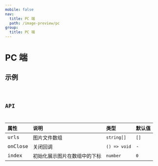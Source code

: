 ```yaml
---
mobile: false
nav:
  title: PC 端
  path: /image-preview/pc
group:
  title: PC 端
---
```


# PC 端

## 示例

<code src="./demos/pc" />

## API

| 属性    | 说明                         | 类型         | 默认值 |
| :------ | :--------------------------- | :----------- | :----- |
| urls    | 图片文件数组                 | `string[]`   | `[]`   |
| onClose | 关闭回调                     | `() => void` | -      |
| index   | 初始化展示图片在数组中的下标 | `number`     | `0`    |

